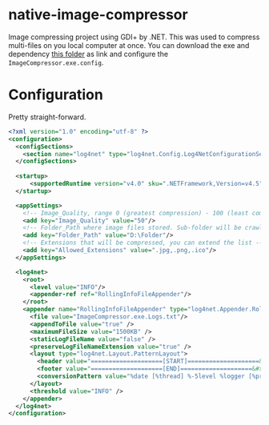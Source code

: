 # native-image-compressor
Image compressing project using GDI+ by .NET. This was used to compress multi-files on you local computer at once. You can download the exe and dependency [this folder](https://github.com/muzavan/native-image-compressor/tree/master/bin/Debug) as link and configure the `ImageCompressor.exe.config`.

# Configuration
Pretty straight-forward.

```XML
﻿<?xml version="1.0" encoding="utf-8" ?>
<configuration>
  <configSections>
    <section name="log4net" type="log4net.Config.Log4NetConfigurationSectionHandler,Log4net"/>
  </configSections>
  
  <startup> 
      <supportedRuntime version="v4.0" sku=".NETFramework,Version=v4.5" />
  </startup>

  <appSettings>
    <!-- Image_Quality, range 0 (greatest compression) - 100 (least compression) -->
    <add key="Image_Quality" value="50"/>
    <!-- Folder_Path where image files stored. Sub-folder will be crawled recursively -->
    <add key="Folder_Path" value="D:\Folder"/>
    <!-- Extensions that will be compressed, you can extend the list -->
    <add key="Allowed_Extensions" value=".jpg,.png,.ico"/>
  </appSettings>

  <log4net>
    <root>
      <level value="INFO"/>
      <appender-ref ref="RollingInfoFileAppender"/>
    </root>
    <appender name="RollingInfoFileAppender" type="log4net.Appender.RollingFileAppender">
      <file value="ImageCompressor.exe.Logs.txt"/>
      <appendToFile value="true" />
      <maximumFileSize value="1500KB" />
      <staticLogFileName value="false" />
      <preserveLogFileNameExtension value="true" />
      <layout type="log4net.Layout.PatternLayout">
        <header value="====================[START]====================&#xD;&#xA;" />
        <footer value="====================[END]====================&#xD;&#xA;" />
        <conversionPattern value="%date [%thread] %-5level %logger [%property{NDC}] - %message%newline"/>
      </layout>
      <threshold value="INFO" />
    </appender>
  </log4net>
</configuration>
```
